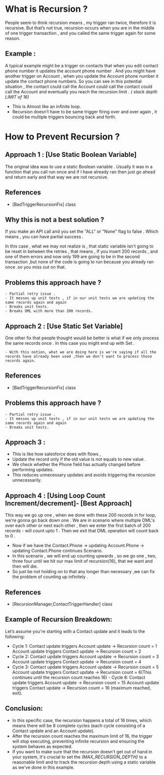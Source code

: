 # What is Recursion ?
People seem to think recursion means , my trigger ran twice, therefore it is recursive.
But that’s not true, recursion occurs when you are in the middle of one trigger transaction , and you called the same trigger again for some reason.
## Example :
A typical example might be a trigger on contacts that when you edit contact phone number it updates the account phone number . And you might have  another trigger on Account , when you update  the Account phone number it update the contact phone numbers.
So you can see in this potential situation , the contact could call the  Account could call the contact could call the Account and eventually you reach the recursion limit . _( stack depth LIMIT of 16)_
- This is Almost like an infinite loop.
- Recursion doesn’t have to be same trigger firing over and over again , it could be multiple triggers bouncing back and forth.

# How to Prevent Recursion ?

## Approach 1 :  [Use Static Boolean Variable]
The original idea was to use a static Boolean variable .
Usually it was in a function that you call run once  and if I have already ran then just go ahead and return early and that way we are not recursive.

## References
- [BadTriggerRecursionFix] class

## Why  this is not a best solution ?
If you make an API call and you set the "ALL" or "None" flag  to false .
Which means , you can have partial success .

In this case , what we may not realize is , that static variable isn't going to be reset in between the retries , that means ,
If you insert 200 records , and one of them errors and now only 199 are going to be in the second transaction ,but none of the code is going to run because you already ran once .so you miss out on that.

## Problems this approach have ?
    - Partial retry issue .
    - It messes up unit tests , if in our unit tests we are updating the same records again and again 
    - Breaks unit tests.
    - Breaks DML with more than 200 records.


## Approach 2 : [Use Static Set<Id> Variable] 
One other fix that people thought would be better is what if we only process the same records once .
In this case you might end up with Set<Id> .

    - With this notion, what we are doing here is we're saying if all the records have already been used ,then we don’t want to process those records again.

## References
- [BadTriggerRecursionFix] class

## Problems this approach have ?
    - Partial retry issue .
    - It messes up unit tests , if in our unit tests we are updating the same records again and again 
    - Breaks unit tests.

## Approach 3 : 
- This is like how salesforce does with flows , 
- Update  the record only if the old value is not equals to new value  .
- We check whether the Phone field has actually changed before performing updates. 
- This reduces unnecessary updates and avoids triggering the recursion unnecessarily.

## Approach 4 : [Using Loop Count Increment/decrement]- [Best Approach] 
This way we go up one , when we done with these 200 records in for loop, we're gonna go back down one . 
We are in scenario where multiple DML's over each other  or next each other , then we enter the first batch of 200 records  - will count upto 1 .
Then we exit that DML operation will count back to 0 .

- Now if we have the Contact.Phone → updating Account.Phone → updating Contact.Phone continues Scenario.
- In this scenario , we will end up counting upwards , so we go one , two, three four until we hit our max limit of recursion(16), that we want and then will die. 
- So just be not holding on to that any longer than necessary ,we can fix the problem of counting up infinitely .

## References
- [RecursionManager,ContactTriggerHandler] class

 
## Example of Recursion Breakdown:
Let’s assume you're starting with a Contact update and it leads to the following:
   - Cycle 1:
        Contact update triggers Account update → Recursion count = 1
        Account update triggers Contact update → Recursion count = 2
   - Cycle 2:
        Contact update triggers Account update → Recursion count = 3
        Account update triggers Contact update → Recursion count = 4
   - Cycle 3:
        Contact update triggers Account update → Recursion count = 5
        Account update triggers Contact update → Recursion count = 6(This continues until the recursion count reaches 16)
    - Cycle 8:
        Contact update triggers Account update → Recursion count = 15
        Account update triggers Contact update → Recursion count = 16 (maximum reached, exit).

## Conclusion:
- In this specific case, the recursion happens a total of 16 times, which means there will be 8 complete cycles  (each cycle consisting of a Contact update and an Account update). 
- After the recursion count reaches the maximum limit of 16, the trigger will stop executing, preventing infinite recursion and ensuring the system behaves as expected.
- If you want to make sure that the recursion doesn't get out of hand in your system, it's crucial to set the _(MAX_RECURSION_DEPTH)_ to a reasonable limit and to track the recursion depth using a static variable as we've done in this example.

